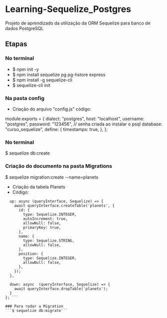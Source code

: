 # Learning-Sequelize_Postgres
Projeto de aprendizado da utilização da ORM Sequelize para banco de dados PostgreSQL

## Etapas
### No terminal
- $ npm init -y
- $ npm install sequelize pg pg-hstore express
- $ npm install -g sequelize-cli
- $ sequelize-cli init

### Na pasta config
- Criação do arquivo "config.js"
código:

module.exports = {
  dialect: "postgres",
  host: "localhost",
  username: "postgres",
  password: "123456", // senha criada ao instalar o psql
  database: "curso_sequelize",
  define: {
    timestamps: true,
  },
};

### No terminal
$ sequelize db:create

### Criação do documento na pasta Migrations
$ sequelize migration:create --name=planets
- Criação da tabela Planets
- Código:
```module.exports = {
  up: async (queryInterface, Sequelize) => {
    await queryInterface.createTable('planets', { 
      id: {
        type: Sequelize.INTEGER,
        autoIncrement: true,
        allowNull: false,
        primaryKey: true,
      },
      name: {
        type: Sequelize.STRING,
        allowNull: false,
      },
      position: {
        type: Sequelize.INTEGER,
        allowNull: false,
      },
    });
  },

  down: async  (queryInterface, Sequelize) => {
    await queryInterface.dropTable('planets');
  }
}; ```

### Para rodar a Migration
```$ sequelize db:migrate```
